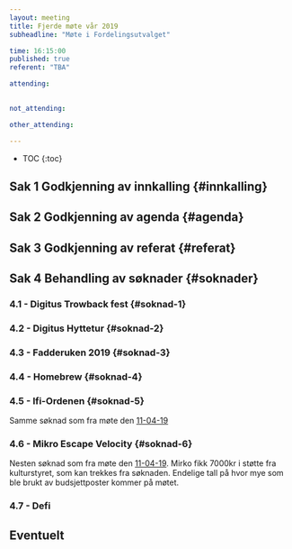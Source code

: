 ```yaml
---
layout: meeting
title: Fjerde møte vår 2019
subheadline: "Møte i Fordelingsutvalget"

time: 16:15:00
published: true
referent: "TBA"

attending:
  

not_attending:

other_attending:

---
```


* TOC
{:toc}


## Sak 1 Godkjenning av innkalling {#innkalling}
## Sak 2 Godkjenning av agenda {#agenda}
## Sak 3 Godkjenning av referat {#referat}
## Sak 4 Behandling av søknader {#soknader}
### 4.1 - Digitus Trowback fest {#soknad-1}
### 4.2 - Digitus Hyttetur {#soknad-2}
### 4.3 - Fadderuken 2019 {#soknad-3}
### 4.4 - Homebrew {#soknad-4}
### 4.5 - Ifi-Ordenen {#soknad-5}
Samme søknad som fra møte den [11-04-19](https://fordelingsutvalget.org/posts/2019/2019-04-11-Tredje_m%C3%B8te/)
### 4.6 - Mikro Escape Velocity {#soknad-6}
Nesten søknad som fra møte den [11-04-19](https://fordelingsutvalget.org/posts/2019/2019-04-11-Tredje_m%C3%B8te/). Mirko fikk 7000kr i støtte fra kulturstyret, som kan trekkes fra søknaden. Endelige tall på hvor mye som ble brukt av budsjettposter kommer på møtet.
### 4.7 - Defi
## Eventuelt
